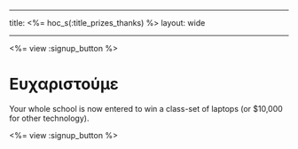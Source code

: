 * * *

title: <%= hoc_s(:title_prizes_thanks) %> layout: wide

* * *

<%= view :signup_button %>

# Ευχαριστούμε

Your whole school is now entered to win a class-set of laptops (or $10,000 for other technology).

<%= view :signup_button %>